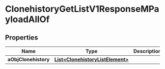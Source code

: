 

# ClonehistoryGetListV1ResponseMPayloadAllOf

## Properties

Name | Type | Description | Notes
------------ | ------------- | ------------- | -------------
**aObjClonehistory** | [**List&lt;ClonehistoryListElement&gt;**](ClonehistoryListElement.md) |  | 




